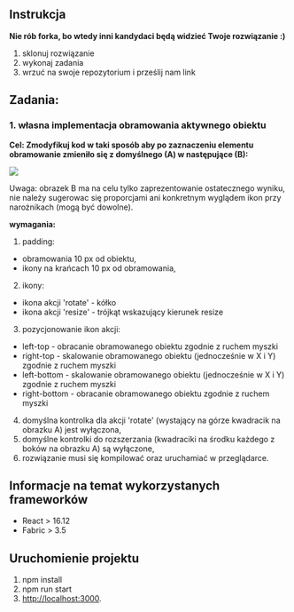 
## Instrukcja

**Nie rób forka, bo wtedy inni kandydaci będą widzieć Twoje rozwiązanie :)**

1. sklonuj rozwiązanie 
2. wykonaj zadania
3. wrzuć na swoje repozytorium i prześlij nam link

## Zadania:

### 1. własna implementacja obramowania aktywnego obiektu
**Cel: Zmodyfikuj kod w taki sposób aby po zaznaczeniu elementu obramowanie zmieniło się z domyślnego (A) w następujące (B):**

![](http://nullgravity.eu/github/test_custom_border.png)

Uwaga: obrazek B ma na celu tylko zaprezentowanie ostatecznego wyniku, nie należy sugerowac się proporcjami ani konkretnym wyglądem ikon przy narożnikach (mogą być dowolne).

**wymagania:**
1. padding:
- obramowania 10 px od obiektu,
- ikony na krańcach 10 px od obramowania,
2. ikony:
- ikona akcji 'rotate' - kółko
- ikona akcji 'resize' - trójkąt wskazujący kierunek resize
3. pozycjonowanie ikon akcji:
- left-top - obracanie obramowanego obiektu zgodnie z ruchem myszki
- right-top - skalowanie obramowanego obiektu (jednocześnie w X i Y) zgodnie z ruchem myszki
- left-bottom - skalowanie obramowanego obiektu (jednocześnie w X i Y) zgodnie z ruchem myszki
- right-bottom - obracanie obramowanego obiektu zgodnie z ruchem myszki
4. domyślna kontrolka dla akcji 'rotate' (wystający na górze kwadracik na obrazku A) jest wyłączona,
5. domyślne kontrolki do rozszerzania (kwadraciki na środku każdego z boków na obrazku A) są wyłączone,
6. rozwiązanie musi się kompilować oraz uruchamiać w przeglądarce.


## Informacje na temat wykorzystanych frameworków

- React > 16.12
- Fabric > 3.5

## Uruchomienie projektu

1. npm install
2. npm run start
3. [http://localhost:3000](http://localhost:3000).
